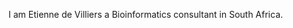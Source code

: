 I am Etienne de Villiers a Bioinformatics consultant in South Africa.
<!---
evilliers/evilliers is a ✨ special ✨ repository because its `README.md` (this file) appears on your GitHub profile.
You can click the Preview link to take a look at your changes.
--->
